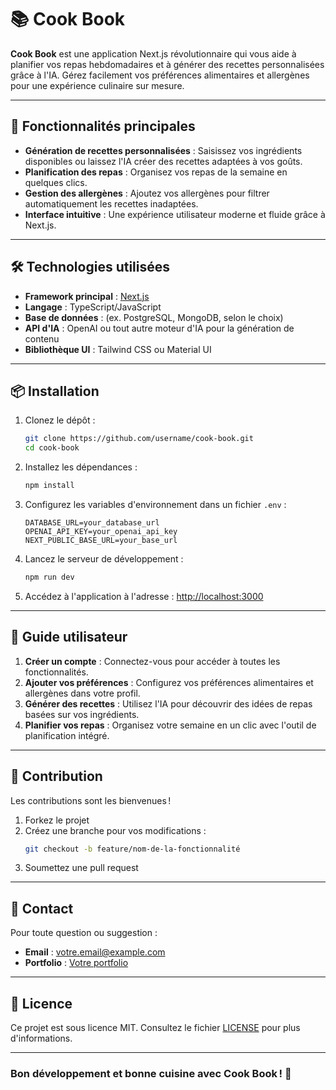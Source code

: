 
# 📚 Cook Book  

**Cook Book** est une application Next.js révolutionnaire qui vous aide à planifier vos repas hebdomadaires et à générer des recettes personnalisées grâce à l'IA. Gérez facilement vos préférences alimentaires et allergènes pour une expérience culinaire sur mesure.

---

## 🚀 Fonctionnalités principales  

- **Génération de recettes personnalisées** : Saisissez vos ingrédients disponibles ou laissez l'IA créer des recettes adaptées à vos goûts.  
- **Planification des repas** : Organisez vos repas de la semaine en quelques clics.  
- **Gestion des allergènes** : Ajoutez vos allergènes pour filtrer automatiquement les recettes inadaptées.  
- **Interface intuitive** : Une expérience utilisateur moderne et fluide grâce à Next.js.  

---

## 🛠️ Technologies utilisées  

- **Framework principal** : [Next.js](https://nextjs.org/)  
- **Langage** : TypeScript/JavaScript  
- **Base de données** : (ex. PostgreSQL, MongoDB, selon le choix)  
- **API d'IA** : OpenAI ou tout autre moteur d'IA pour la génération de contenu  
- **Bibliothèque UI** : Tailwind CSS ou Material UI  

---

## 📦 Installation  

1. Clonez le dépôt :  
   ```bash
   git clone https://github.com/username/cook-book.git
   cd cook-book
   ```  

2. Installez les dépendances :  
   ```bash
   npm install
   ```  

3. Configurez les variables d'environnement dans un fichier `.env` :  
   ```
   DATABASE_URL=your_database_url
   OPENAI_API_KEY=your_openai_api_key
   NEXT_PUBLIC_BASE_URL=your_base_url
   ```  

4. Lancez le serveur de développement :  
   ```bash
   npm run dev
   ```  

5. Accédez à l'application à l'adresse : [http://localhost:3000](http://localhost:3000)  

---

## 📖 Guide utilisateur  

1. **Créer un compte** : Connectez-vous pour accéder à toutes les fonctionnalités.  
2. **Ajouter vos préférences** : Configurez vos préférences alimentaires et allergènes dans votre profil.  
3. **Générer des recettes** : Utilisez l'IA pour découvrir des idées de repas basées sur vos ingrédients.  
4. **Planifier vos repas** : Organisez votre semaine en un clic avec l'outil de planification intégré.  

---

## 🤝 Contribution  

Les contributions sont les bienvenues !  

1. Forkez le projet  
2. Créez une branche pour vos modifications :  
   ```bash
   git checkout -b feature/nom-de-la-fonctionnalité
   ```  
3. Soumettez une pull request  

---

## 📧 Contact  

Pour toute question ou suggestion :  
- **Email** : [votre.email@example.com](mailto:votre.email@example.com)  
- **Portfolio** : [Votre portfolio](https://davidamouzou.com)  

---

## 📜 Licence  

Ce projet est sous licence MIT. Consultez le fichier [LICENSE](./LICENSE) pour plus d'informations.  

--- 

### Bon développement et bonne cuisine avec **Cook Book** ! 🍳
